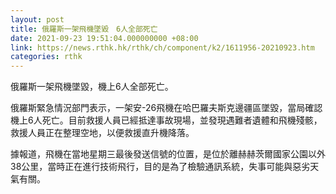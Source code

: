 ```yaml
---
layout: post
title: 俄羅斯一架飛機墜毀　6人全部死亡
date: 2021-09-23 19:51:04.000000000 +08:00
link: https://news.rthk.hk/rthk/ch/component/k2/1611956-20210923.htm
categories: rthk
---
```


俄羅斯一架飛機墜毀，機上6人全部死亡。

俄羅斯緊急情況部門表示，一架安-26飛機在哈巴羅夫斯克邊疆區墜毀，當局確認機上6人死亡。目前救援人員已經抵達事故現場，並發現遇難者遺體和飛機殘骸，救援人員正在整理空地，以便救援直升機降落。

據報道，飛機在當地星期三最後發送信號的位置，是位於離赫赫茨爾國家公園以外38公里，當時正在進行技術飛行，目的是為了檢驗通訊系統，失事可能與惡劣天氣有關。
